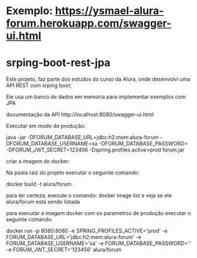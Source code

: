 # Exemplo: https://ysmael-alura-forum.herokuapp.com/swagger-ui.html

# srping-boot-rest-jpa

Este projeto, faz parte dos estudos do curso da Alura, onde desenvolvi uma API REST com srping boot;

Ele usa um banco de dados em memoria para implementar exemplos com JPA

documentação da API
http://localhost:8080/swagger-ui.html

Executar em modo de produção:

java -jar -DFORUM_DATABASE_URL=jdbc:h2:mem:alura-forum -DFORUM_DATABASE_USERNAME=sa -DFORUM_DATABASE_PASSWORD= -DFORUM_JWT_SECRET=123456 -Dspring.profiles.active=prod forum.jar


criar a imagem do docker:

Na pasta raiz do projeto executar o seguinte comando:

docker build -t alura/forum .


para ter certeza, execute o comando: docker image list e veja se ele alura/forum está sendo listada


para executar a imagem docker com os parametros de produção executar o seguinte comando:

docker run -p 8080:8080 -e SPRING_PROFILES_ACTIVE='prod' -e FORUM_DATABASE_URL='jdbc:h2:mem:alura-forum' -e FORUM_DATABASE_USERNAME='sa' -e FORUM_DATABASE_PASSWORD='' -e FORUM_JWT_SECRET='123456' alura/forum
